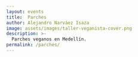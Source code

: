 ```yaml
---
layout: events
title:  Parches
author: Alejandro Narváez Isaza
image: assets/images/taller-veganista-cover.png
description: >-
  Parches veganos en Medellín.
permalink: /parches/
---
```

